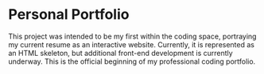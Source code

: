# Personal Portfolio

This project was intended to be my first within the coding space, portraying my current resume as an interactive website. Currently, it is represented as an HTML skeleton, but additional front-end development is currently underway. This is the official beginning of my professional coding portfolio.
